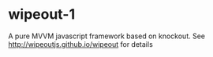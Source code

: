 wipeout-1
=========

A pure MVVM javascript framework based on knockout.
See http://wipeoutjs.github.io/wipeout for details
